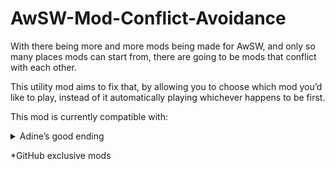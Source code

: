 # AwSW-Mod-Conflict-Avoidance

With there being more and more mods being made for AwSW, and only so many places mods can start from, there are going to be mods that conflict with each other.

This utility mod aims to fix that, by allowing you to choose which mod you’d like to play, instead of it automatically playing whichever happens to be first.


This mod is currently compatible with:
<details>
<summary>Adine’s good ending</summary>
  
+ Adine Romantic ending
+ Adine Sopping*
+ Freefall
  
<summary>Anna’s good ending</summary>
  
+ Anna and Adine’s better ending*
+ Not-So-Tragic Hero
+ A Trip to the Woods
  
 <summary>Anna’s romance scene</summary>
  
+ Lewd Anna scene*
+ BangOk*
</details>

*GitHub exclusive mods
